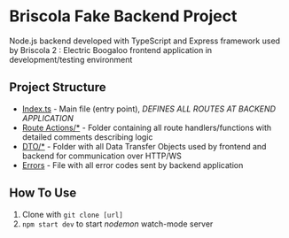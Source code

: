 # Briscola Fake Backend Project
Node.js backend developed with TypeScript and Express framework used by Briscola 2 : Electric Boogaloo frontend application in development/testing environment

## Project Structure
- [Index.ts](./src/index.ts) - Main file (entry point), *DEFINES ALL ROUTES AT BACKEND APPLICATION*
- [Route Actions/*](./src/routes/) - Folder containing all route handlers/functions with detailed comments describing logic
- [DTO/*](./src/dto/) - Folder with all Data Transfer Objects used by frontend and backend for communication over HTTP/WS
- [Errors](./src/error/error-list.ts) - File with all error codes sent by backend application

## How To Use
1. Clone with `git clone [url]`
2. `npm start dev` to start _nodemon_ watch-mode server